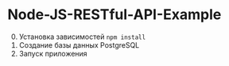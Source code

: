 # Node-JS-RESTful-API-Example

0. Установка зависимостей `npm install`
1. Создание базы данных PostgreSQL
2. Запуск приложения
